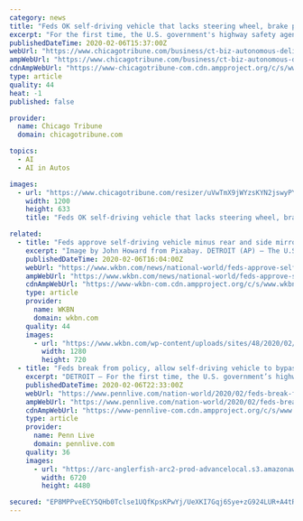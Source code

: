 ```yaml
---
category: news
title: "Feds OK self-driving vehicle that lacks steering wheel, brake pedal"
excerpt: "For the first time, the U.S. government's highway safety agency has approved a company's request to deploy a self-driving vehicle that doesn't meet federal safety standards for human-driven cars and trucks. The National Highway Traffic Safety Administration granted temporary approval for Silicon Valley robotics company Nuro to run a low-speed ..."
publishedDateTime: 2020-02-06T15:37:00Z
webUrl: "https://www.chicagotribune.com/business/ct-biz-autonomous-delivery-vehicle-20200206-ggrxvn7kqrayfec5y7z3qbdhc4-story.html"
ampWebUrl: "https://www.chicagotribune.com/business/ct-biz-autonomous-delivery-vehicle-20200206-ggrxvn7kqrayfec5y7z3qbdhc4-story.html?outputType=amp"
cdnAmpWebUrl: "https://www-chicagotribune-com.cdn.ampproject.org/c/s/www.chicagotribune.com/business/ct-biz-autonomous-delivery-vehicle-20200206-ggrxvn7kqrayfec5y7z3qbdhc4-story.html?outputType=amp"
type: article
quality: 44
heat: -1
published: false

provider:
  name: Chicago Tribune
  domain: chicagotribune.com

topics:
  - AI
  - AI in Autos

images:
  - url: "https://www.chicagotribune.com/resizer/uVwTmX9jWYzsKYN2jswyPYqlKe4=/1200x0/top/arc-anglerfish-arc2-prod-tronc.s3.amazonaws.com/public/7C6YIQTGH5C6ZJ2S5N4OOVGOF4.jpg"
    width: 1200
    height: 633
    title: "Feds OK self-driving vehicle that lacks steering wheel, brake pedal"

related:
  - title: "Feds approve self-driving vehicle minus rear and side mirrors"
    excerpt: "Image by John Howard from Pixabay. DETROIT (AP) – The U.S. highway safety agency for the first time has approved a company’s request to deploy a self-driving vehicle that doesn’t meet federal safety standards for human-driven cars and trucks. The National Highway Traffic Safety Administration says it granted temporary approval for Silicon ..."
    publishedDateTime: 2020-02-06T16:04:00Z
    webUrl: "https://www.wkbn.com/news/national-world/feds-approve-self-driving-vehicle-minus-rear-and-side-mirrors/"
    ampWebUrl: "https://www.wkbn.com/news/national-world/feds-approve-self-driving-vehicle-minus-rear-and-side-mirrors/amp/"
    cdnAmpWebUrl: "https://www-wkbn-com.cdn.ampproject.org/c/s/www.wkbn.com/news/national-world/feds-approve-self-driving-vehicle-minus-rear-and-side-mirrors/amp/"
    type: article
    provider:
      name: WKBN
      domain: wkbn.com
    quality: 44
    images:
      - url: "https://www.wkbn.com/wp-content/uploads/sites/48/2020/02/highway.jpg?w=960&h=540&crop=1&resize=1280,720"
        width: 1280
        height: 720
  - title: "Feds break from policy, allow self-driving vehicle to bypass human-driver safety rules"
    excerpt: "DETROIT — For the first time, the U.S. government’s highway safety agency has approved a company’s request to deploy a self-driving vehicle that doesn’t need to meet the same federal safety standards for cars and trucks driven by humans. The National Highway Traffic Safety Administration granted temporary approval for Silicon Valley ..."
    publishedDateTime: 2020-02-06T22:33:00Z
    webUrl: "https://www.pennlive.com/nation-world/2020/02/feds-break-from-policy-allow-self-driving-vehicle-to-bypass-human-driver-safety-rules.html"
    ampWebUrl: "https://www.pennlive.com/nation-world/2020/02/feds-break-from-policy-allow-self-driving-vehicle-to-bypass-human-driver-safety-rules.html?outputType=amp"
    cdnAmpWebUrl: "https://www-pennlive-com.cdn.ampproject.org/c/s/www.pennlive.com/nation-world/2020/02/feds-break-from-policy-allow-self-driving-vehicle-to-bypass-human-driver-safety-rules.html?outputType=amp"
    type: article
    provider:
      name: Penn Live
      domain: pennlive.com
    quality: 36
    images:
      - url: "https://arc-anglerfish-arc2-prod-advancelocal.s3.amazonaws.com/public/ALVEY7JR7NCHZKKWPIJVSNBDLY.jpg"
        width: 6720
        height: 4480

secured: "EP8MPPveECY5QHb0Tclse1UQfKpsKPwYj/UeXKI7Gqj6Sye+zG924LUR+A4tRdyZ7vw8QuRvVoed3mdU9WYR7qzApgxbfWNZOZo7ptYzRkNv38Oer24bu18u1Z0uhLyu2XScELsNj3e11078LKttSb5cf2MPacJgBQHF2IehkE5zHhhWAQ7mfVsNv2lpruh00Sr8pWEbPJBBrv8kFgd86N0FfFlIioKUfFHwN1dXFHdgMISLh2ygGc4kaQIOJFmlCATlW3rVaT6t2SFS7nNb21mogCWqCBnS1InSApTJo55RojROEMih34PkU/HivMfS9HIlSxKkxB1N8ChPk5t/UBBdJbhN+85BMuaeOs2Z0LNEh4ywc+b9JhtXQHqhjpj9YJE2WANHgefCdGjVxUI5i8mWj7XSxaQvlmbp5PTt/9Sc33iNxHeDwTJco9bkGF/Vw9tkkjCB2UWa8DSpJLO95Q0M14BEGMsGGg7vpGE1GqU=;p/aHPEbayc03c9x4zCGYqQ=="
---
```



